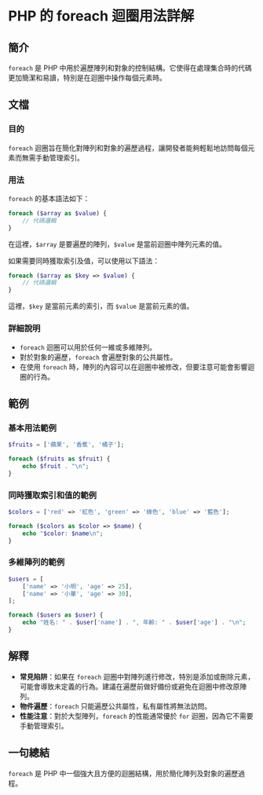 <!--
Meta Description: # PHP 的 foreach 迴圈用法詳解 ## 簡介 `foreach` 是 PHP 中用於遍歷陣列和對象的控制結構。它使得在處理集合時的代碼更加簡潔和易讀，特別是在迴圈中操作每個元素時。 ## 文檔 ### 目的 `foreach` 迴圈旨在簡化對陣列和對象的遍歷過程，讓開發者能夠輕鬆地訪問每...
Meta Keywords: foreach, php, name, value, array
-->

# PHP 的 foreach 迴圈用法詳解

## 簡介
`foreach` 是 PHP 中用於遍歷陣列和對象的控制結構。它使得在處理集合時的代碼更加簡潔和易讀，特別是在迴圈中操作每個元素時。

## 文檔
### 目的
`foreach` 迴圈旨在簡化對陣列和對象的遍歷過程，讓開發者能夠輕鬆地訪問每個元素而無需手動管理索引。

### 用法
`foreach` 的基本語法如下：

```php
foreach ($array as $value) {
    // 代碼邏輯
}
```

在這裡，`$array` 是要遍歷的陣列，`$value` 是當前迴圈中陣列元素的值。

如果需要同時獲取索引及值，可以使用以下語法：

```php
foreach ($array as $key => $value) {
    // 代碼邏輯
}
```

這裡，`$key` 是當前元素的索引，而 `$value` 是當前元素的值。

### 詳細說明
- `foreach` 迴圈可以用於任何一維或多維陣列。
- 對於對象的遍歷，`foreach` 會遍歷對象的公共屬性。
- 在使用 `foreach` 時，陣列的內容可以在迴圈中被修改，但要注意可能會影響迴圈的行為。

## 範例
### 基本用法範例
```php
$fruits = ['蘋果', '香蕉', '橘子'];

foreach ($fruits as $fruit) {
    echo $fruit . "\n";
}
```

### 同時獲取索引和值的範例
```php
$colors = ['red' => '紅色', 'green' => '綠色', 'blue' => '藍色'];

foreach ($colors as $color => $name) {
    echo "$color: $name\n";
}
```

### 多維陣列的範例
```php
$users = [
    ['name' => '小明', 'age' => 25],
    ['name' => '小華', 'age' => 30],
];

foreach ($users as $user) {
    echo "姓名: " . $user['name'] . ", 年齡: " . $user['age'] . "\n";
}
```

## 解釋
- **常見陷阱**：如果在 `foreach` 迴圈中對陣列進行修改，特別是添加或刪除元素，可能會導致未定義的行為。建議在遍歷前做好備份或避免在迴圈中修改原陣列。
- **物件遍歷**：`foreach` 只能遍歷公共屬性，私有屬性將無法訪問。
- **性能注意**：對於大型陣列，`foreach` 的性能通常優於 `for` 迴圈，因為它不需要手動管理索引。

## 一句總結
`foreach` 是 PHP 中一個強大且方便的迴圈結構，用於簡化陣列及對象的遍歷過程。